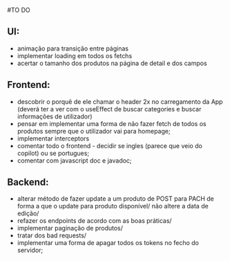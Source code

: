 #TO DO
## UI:
- animação para transição entre páginas
- implementar loading em todos os fetchs
- acertar o tamanho dos produtos na página de detail e dos campos

## Frontend:
- descobrir o porquê de ele chamar o header 2x no carregamento da App (deverá ter a ver com o useEffect de buscar categories e buscar informações de utilizador)
- pensar em implementar uma forma de não fazer fetch de todos os produtos sempre que o utilizador vai para homepage;
- implementar interceptors
- comentar todo o frontend - decidir se ingles (parece que veio do copilot) ou se portugues;
- comentar com javascript doc e javadoc;

## Backend:
- alterar método de fazer update a um produto de POST para PACH de forma a que o update para produto disponível/
não altere a data de edição/
- refazer os endpoints de acordo com as boas práticas/
- implementar paginação de produtos/
- tratar dos bad requests/
- implementar uma forma de apagar todos os tokens no fecho do servidor;